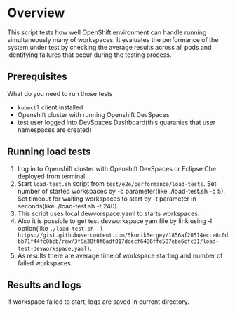 # Overview
This script tests how well OpenShift environment can handle running simultaneously many of workspaces. It evaluates the performance of the system under test by checking the average results across all pods and identifying failures that occur during the testing process. 

## Prerequisites
What do you need to run those tests
- `kubectl` client installed
- Openshift cluster with running Openshift DevSpaces
- test user logged into DevSpaces Dashboard(this quaranies that user namespaces are created)

## Running load tests
1. Log in to Openshift cluster with Openshift DevSpaces or Eclipse Che deployed from terminal
2. Start `load-test.sh` script from `test/e2e/performance/load-tests`. Set number of started workspaces by -c parameter(like ./load-test.sh -c 5). Set timeout for waiting workspaces to start by -t parameter in seconds(like ./load-test.sh -t 240). 
3. This script uses local dewvorspace.yaml to starts workspaces.
4. Also it is possible to get test devworkspace yam file by link using -l option(like `./load-test.sh -l https://gist.githubusercontent.com/SkorikSergey/1856af20514ecce6c0dbb71f44fc0bcb/raw/3f6a38f0f6adf017dcecf6486ffe507ebe6cfc31/load-test-devworkspace.yaml)`.
5. As results there are average time of workspace starting and number of failed workspaces.


## Results and logs
If workspace failed to start, logs are saved in current directory.
